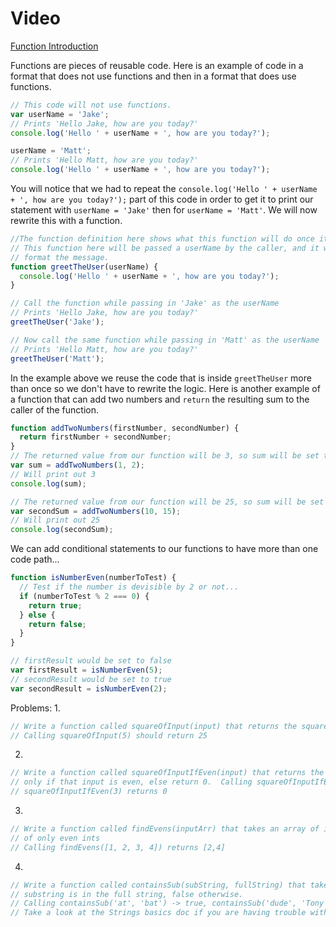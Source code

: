 # Video
[Function Introduction](https://www.youtube.com/watch?v=8YR08Fe74D4)

Functions are pieces of reusable code.  Here is an example of code in a format that does not use functions and then in a format that does use functions.
```javascript
// This code will not use functions.
var userName = 'Jake';
// Prints 'Hello Jake, how are you today?'
console.log('Hello ' + userName + ', how are you today?');

userName = 'Matt';
// Prints 'Hello Matt, how are you today?'
console.log('Hello ' + userName + ', how are you today?');
```

You will notice that we had to repeat the `console.log('Hello ' + userName + ', how are you today?');` part of this code in order
to get it to print our statement with `userName = 'Jake'` then for `userName = 'Matt'`.  We will now rewrite this with a function.

```javascript
//The function definition here shows what this function will do once it is called.
// This function here will be passed a userName by the caller, and it will be used to
// format the message.
function greetTheUser(userName) {
  console.log('Hello ' + userName + ', how are you today?');
}

// Call the function while passing in 'Jake' as the userName
// Prints 'Hello Jake, how are you today?'
greetTheUser('Jake');

// Now call the same function while passing in 'Matt' as the userName
// Prints 'Hello Matt, how are you today?'
greetTheUser('Matt');
```

In the example above we reuse the code that is inside `greetTheUser` more than once so we don't have to rewrite the logic.
Here is another example of a function that can add two numbers and `return` the resulting sum to the caller of the function.

```javascript
function addTwoNumbers(firstNumber, secondNumber) {
  return firstNumber + secondNumber;
}
// The returned value from our function will be 3, so sum will be set to 3 here
var sum = addTwoNumbers(1, 2);
// Will print out 3
console.log(sum);

// The returned value from our function will be 25, so sum will be set to 25 here
var secondSum = addTwoNumbers(10, 15);
// Will print out 25
console.log(secondSum);
```

We can add conditional statements to our functions to have more than one code path...
```javascript
function isNumberEven(numberToTest) {
  // Test if the number is devisible by 2 or not...
  if (numberToTest % 2 === 0) {
    return true;
  } else {
    return false;
  }
}

// firstResult would be set to false
var firstResult = isNumberEven(5);
// secondResult would be set to true
var secondResult = isNumberEven(2);
```

Problems:
1.
```javascript
// Write a function called squareOfInput(input) that returns the square of the input.
// Calling squareOfInput(5) should return 25
```
2.
```javascript
// Write a function called squareOfInputIfEven(input) that returns the square of the input
// only if that input is even, else return 0.  Calling squareOfInputIfEven(2) returns 4
// squareOfInputIfEven(3) returns 0
```
3.
```javascript
// Write a function called findEvens(inputArr) that takes an array of ints and returns an array
// of only even ints
// Calling findEvens([1, 2, 3, 4]) returns [2,4]
```
4.
```javascript
// Write a function called containsSub(subString, fullString) that takes two strings and returns true if the
// substring is in the full string, false otherwise.
// Calling containsSub('at', 'bat') -> true, containsSub('dude', 'Tony Nardi') -> false
// Take a look at the Strings basics doc if you are having trouble with this problem.
```
